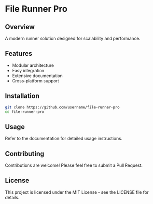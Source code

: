 # File Runner Pro

## Overview
A modern runner solution designed for scalability and performance.

## Features
- Modular architecture
- Easy integration
- Extensive documentation
- Cross-platform support

## Installation
```bash
git clone https://github.com/username/file-runner-pro
cd file-runner-pro
```

## Usage
Refer to the documentation for detailed usage instructions.

## Contributing
Contributions are welcome! Please feel free to submit a Pull Request.

## License
This project is licensed under the MIT License - see the LICENSE file for details.